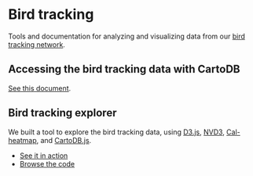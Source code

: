 # Bird tracking

Tools and documentation for analyzing and visualizing data from our [bird tracking network](http://lifewatch.inbo.be/blog/tag/bird-tracking.html).

## Accessing the bird tracking data with CartoDB

[See this document](cartodb/README.md).

## Bird tracking explorer

We built a tool to explore the bird tracking data, using [D3.js](http://d3js.org/), [NVD3](http://nvd3.org), [Cal-heatmap](http://kamisama.github.io/cal-heatmap/), and [CartoDB.js](http://developers.cartodb.com/documentation/cartodb-js.html).

* [See it in action](http://lifewatchinbo.github.io/bird-tracking/explorer/index.html)
* [Browse the code](explorer/)
